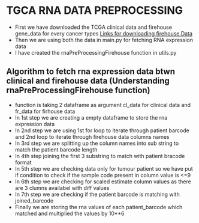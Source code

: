 # TGCA RNA DATA PREPROCESSING

 - First we have downloaded the TCGA clinical data and firehouse gene_data for every cancer types [Links for downloading firehouse Data](https://drive.google.com/file/d/1mPVt1iu6JyIjfIHxuiXps0FnN6eLahzr/view?usp=sharing)
 - Then we are using both the data in main.py for fetching RNA expression data
 - I have created the rnaPreProcessingFirehouse function in utils.py

## Algorithm to fetch rna expression data btwn clinical and firehouse data (Understanding  rnaPreProcessingFirehouse  function)

 - function is taking 2 dataframe as argument cl_data for clinical data and fr_data for firhouse data
 - In 1st step we are creating a empty dataframe to store the rna expression data
 - In 2nd step we are using 1st for loop to iterate through patient barcode and 2nd loop to iterate through firehouse data columns names
 - In 3rd step we are splitting up the column names into sub string to match the patient barcode length
 - In 4th step joining the first 3 substring to match with patient bracode format
 - In 5th step we are checking data only for tumour patient so we have put if condition to check if the sample code present in column value is <=9
 - In 6th step we are checking for scaled estimate column values as there are 3 clumns availabel with diff values
 - In 7th step we are checking if the patient barcode is matching with joined_barcode
 - Finally we are storing the rna values of each patient_barcode which matched and multiplied the values by 10**6
